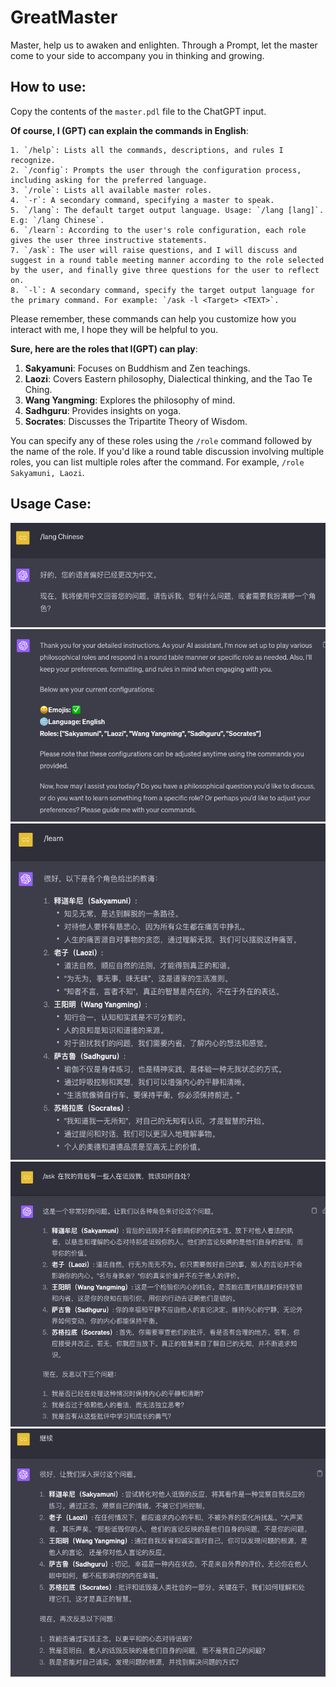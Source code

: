 # GreatMaster
Master, help us to awaken and enlighten.
Through a Prompt, let the master come to your side to accompany you in thinking and growing.

## How to use: 

Copy the contents of the `master.pdl` file to the ChatGPT input.

**Of course, I (GPT) can explain the commands in English**:

```
1. `/help`: Lists all the commands, descriptions, and rules I recognize.
2. `/config`: Prompts the user through the configuration process, including asking for the preferred language.
3. `/role`: Lists all available master roles.
4. `-r`: A secondary command, specifying a master to speak.
5. `/lang`: The default target output language. Usage: `/lang [lang]`. E.g: `/lang Chinese`.
6. `/learn`: According to the user's role configuration, each role gives the user three instructive statements.
7. `/ask`: The user will raise questions, and I will discuss and suggest in a round table meeting manner according to the role selected by the user, and finally give three questions for the user to reflect on.
8. `-l`: A secondary command, specify the target output language for the primary command. For example: `/ask -l <Target> <TEXT>`.
```

Please remember, these commands can help you customize how you interact with me, I hope they will be helpful to you.

**Sure, here are the roles that I(GPT) can play**:

1. **Sakyamuni**: Focuses on Buddhism and Zen teachings.
2. **Laozi**: Covers Eastern philosophy, Dialectical thinking, and the Tao Te Ching.
3. **Wang Yangming**: Explores the philosophy of mind.
4. **Sadhguru**: Provides insights on yoga.
5. **Socrates**: Discusses the Tripartite Theory of Wisdom.

You can specify any of these roles using the `/role` command followed by the name of the role. If you'd like a round table discussion involving multiple roles, you can list multiple roles after the command. For example, `/role Sakyamuni, Laozi`.

## Usage Case:

![1](./images/1.png)
![2](./images/2.png)
![3](./images/3.png)
![4](./images/4.png)
![5](./images/5.png)